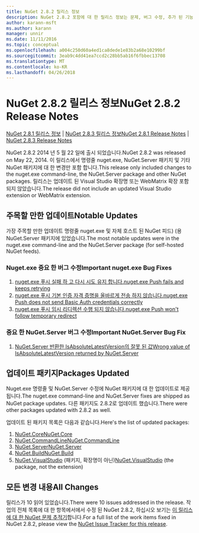 ```yaml
---
title: NuGet 2.8.2 릴리스 정보
description: NuGet 2.8.2 포함에 대 한 릴리스 정보는 문제, 버그 수정, 추가 된 기능 및 Dcr 알려져 있습니다.
author: karann-msft
ms.author: karann
manager: unnir
ms.date: 11/11/2016
ms.topic: conceptual
ms.openlocfilehash: a004c250d60a4ed1ca8dede1e83b2a68e10299bf
ms.sourcegitcommit: 3eab9c4dd41ea7ccd2c28bb5ab16f6fbbec13708
ms.translationtype: MT
ms.contentlocale: ko-KR
ms.lasthandoff: 04/26/2018
---
```

# <a name="nuget-282-release-notes"></a><span data-ttu-id="237e1-103">NuGet 2.8.2 릴리스 정보</span><span class="sxs-lookup"><span data-stu-id="237e1-103">NuGet 2.8.2 Release Notes</span></span>

<span data-ttu-id="237e1-104">[NuGet 2.8.1 릴리스 정보](../release-notes/nuget-2.8.1.md) | [NuGet 2.8.3 릴리스 정보](../release-notes/nuget-2.8.3.md)</span><span class="sxs-lookup"><span data-stu-id="237e1-104">[NuGet 2.8.1 Release Notes](../release-notes/nuget-2.8.1.md) | [NuGet 2.8.3 Release Notes](../release-notes/nuget-2.8.3.md)</span></span>

<span data-ttu-id="237e1-105">NuGet 2.8.2 2014 년 5 월 22 일에 출시 되었습니다.</span><span class="sxs-lookup"><span data-stu-id="237e1-105">NuGet 2.8.2 was released on May 22, 2014.</span></span>  <span data-ttu-id="237e1-106">이 릴리스에서 명령줄 nuget.exe, NuGet.Server 패키지 및 기타 NuGet 패키지에 대 한 변경만 포함 합니다.</span><span class="sxs-lookup"><span data-stu-id="237e1-106">This release only included changes to the nuget.exe command-line, the NuGet.Server package and other NuGet packages.</span></span>  <span data-ttu-id="237e1-107">릴리스는 업데이트 된 Visual Studio 확장명 또는 WebMatrix 확장 포함 되지 않았습니다.</span><span class="sxs-lookup"><span data-stu-id="237e1-107">The release did not include an updated Visual Studio extension or WebMatrix extension.</span></span>

## <a name="notable-updates"></a><span data-ttu-id="237e1-108">주목할 만한 업데이트</span><span class="sxs-lookup"><span data-stu-id="237e1-108">Notable Updates</span></span>

<span data-ttu-id="237e1-109">가장 주목할 만한 업데이트 명령줄 nuget.exe 및 자체 호스트 된 NuGet 피드) (용 NuGet.Server 패키지에 있었습니다.</span><span class="sxs-lookup"><span data-stu-id="237e1-109">The most notable updates were in the nuget.exe command-line and the NuGet.Server package (for self-hosted NuGet feeds).</span></span>

### <a name="important-nugetexe-bug-fixes"></a><span data-ttu-id="237e1-110">Nuget.exe 중요 한 버그 수정</span><span class="sxs-lookup"><span data-stu-id="237e1-110">Important nuget.exe Bug Fixes</span></span>

1. [<span data-ttu-id="237e1-111">nuget.exe 푸시 실패 하 고 다시 시도 유지 합니다.</span><span class="sxs-lookup"><span data-stu-id="237e1-111">nuget.exe Push fails and keeps retrying</span></span>](https://nuget.codeplex.com/workitem/4000)
1. [<span data-ttu-id="237e1-112">nuget.exe 푸시 기본 인증 자격 증명을 올바르게 전송 하지 않습니다.</span><span class="sxs-lookup"><span data-stu-id="237e1-112">nuget.exe Push does not send Basic Auth credentials correctly</span></span>](https://nuget.codeplex.com/workitem/4109)
1. [<span data-ttu-id="237e1-113">nuget.exe 푸시 임시 리디렉션 수행 되지 않습니다.</span><span class="sxs-lookup"><span data-stu-id="237e1-113">nuget.exe Push won't follow temporary redirect</span></span>](https://nuget.codeplex.com/workitem/4050)

### <a name="important-nugetserver-bug-fix"></a><span data-ttu-id="237e1-114">중요 한 NuGet.Server 버그 수정</span><span class="sxs-lookup"><span data-stu-id="237e1-114">Important NuGet.Server Bug Fix</span></span>

1. [<span data-ttu-id="237e1-115">NuGet.Server 반환한 IsAbsoluteLatestVersion의 잘못 된 값</span><span class="sxs-lookup"><span data-stu-id="237e1-115">Wrong value of IsAbsoluteLatestVersion returned by NuGet.Server</span></span>](https://nuget.codeplex.com/workitem/4147)

## <a name="packages-updated"></a><span data-ttu-id="237e1-116">업데이트 패키지</span><span class="sxs-lookup"><span data-stu-id="237e1-116">Packages Updated</span></span>

<span data-ttu-id="237e1-117">Nuget.exe 명령줄 및 NuGet.Server 수정에 NuGet 패키지에 대 한 업데이트로 제공 됩니다.</span><span class="sxs-lookup"><span data-stu-id="237e1-117">The nuget.exe command-line and NuGet.Server fixes are shipped as NuGet package updates.</span></span>  <span data-ttu-id="237e1-118">다른 패키지도 2.8.2로 업데이트 했습니다.</span><span class="sxs-lookup"><span data-stu-id="237e1-118">There were other packages updated with 2.8.2 as well.</span></span>

<span data-ttu-id="237e1-119">업데이트 된 패키지 목록은 다음과 같습니다.</span><span class="sxs-lookup"><span data-stu-id="237e1-119">Here's the list of updated packages:</span></span>

1. [<span data-ttu-id="237e1-120">NuGet.Core</span><span class="sxs-lookup"><span data-stu-id="237e1-120">NuGet.Core</span></span>](https://www.nuget.org/packages/NuGet.Core/)
1. [<span data-ttu-id="237e1-121">NuGet.CommandLine</span><span class="sxs-lookup"><span data-stu-id="237e1-121">NuGet.CommandLine</span></span>](https://www.nuget.org/packages/NuGet.CommandLine/)
1. [<span data-ttu-id="237e1-122">NuGet.Server</span><span class="sxs-lookup"><span data-stu-id="237e1-122">NuGet.Server</span></span>](https://www.nuget.org/packages/NuGet.Server/)
1. [<span data-ttu-id="237e1-123">NuGet.Build</span><span class="sxs-lookup"><span data-stu-id="237e1-123">NuGet.Build</span></span>](https://www.nuget.org/packages/NuGet.Build/)
1. <span data-ttu-id="237e1-124">[NuGet.VisualStudio](https://www.nuget.org/packages/NuGet.VisualStudio/) (패키지, 확장명이 아닌)</span><span class="sxs-lookup"><span data-stu-id="237e1-124">[NuGet.VisualStudio](https://www.nuget.org/packages/NuGet.VisualStudio/) (the package, not the extension)</span></span>

## <a name="all-changes"></a><span data-ttu-id="237e1-125">모든 변경 내용</span><span class="sxs-lookup"><span data-stu-id="237e1-125">All Changes</span></span>
<span data-ttu-id="237e1-126">릴리스가 10 읽어 있었습니다.</span><span class="sxs-lookup"><span data-stu-id="237e1-126">There were 10 issues addressed in the release.</span></span> <span data-ttu-id="237e1-127">작업의 전체 목록에 대 한 항목에서에서 수정 된 NuGet 2.8.2, 하십시오 보기는 [이 릴리스에 대 한 NuGet 문제 추적기](https://nuget.codeplex.com/workitem/list/advanced?keyword=&status=All&type=All&priority=All&release=NuGet%202.8.2&assignedTo=All&component=All&sortField=LastUpdatedDate&sortDirection=Descending&page=0&reasonClosed=All)합니다.</span><span class="sxs-lookup"><span data-stu-id="237e1-127">For a full list of the work items fixed in NuGet 2.8.2, please view the [NuGet Issue Tracker for this release](https://nuget.codeplex.com/workitem/list/advanced?keyword=&status=All&type=All&priority=All&release=NuGet%202.8.2&assignedTo=All&component=All&sortField=LastUpdatedDate&sortDirection=Descending&page=0&reasonClosed=All).</span></span>
